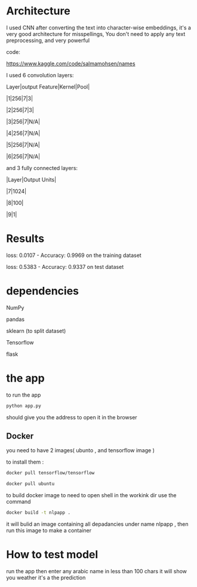 # Architecture

I used CNN after converting the text into character-wise embeddings, it's a very good architecture for misspellings, You don't need to apply any text preprocessing, and very powerful

code:

https://www.kaggle.com/code/salmamohsen/names

I used 6 convolution layers:

Layer|output Feature|Kernel|Pool|


|1|256|7|3|

|2|256|7|3|

|3|256|7|N/A|

|4|256|7|N/A|

|5|256|7|N/A|

|6|256|7|N/A|

and 3 fully connected layers:

|Layer|Output Units|

|7|1024|

|8|100|

|9|1|

# Results
loss: 0.0107 - Accuracy: 0.9969 on the training dataset

loss: 0.5383 - Accuracy: 0.9337 on test dataset

# dependencies
NumPy

pandas

sklearn (to split dataset)

Tensorflow 

flask

# the app 
to run the app 
```bash
python app.py
```
should give you the address to open it in the browser 

## Docker
you need to have 2 images( ubunto , and tensorflow image )


to install them :

```bash
docker pull tensorflow/tensorflow 
```
```bash
docker pull ubuntu 
```
to build docker image to need to open shell in the workink dir
use the command

```bash
docker build -t nlpapp .
```
it will bulid an image containing all depadancies under name nlpapp , then run this image to make a container

# How to test model
run the app then enter any arabic name in less than 100 chars it will show you weather it's a the prediction

